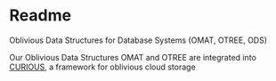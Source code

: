 # Readme
Oblivious Data Structures for Database Systems (OMAT, OTREE, ODS)

Our Oblivious Data Structures OMAT and OTREE are integrated into [CURIOUS](http://seclab.soic.indiana.edu/curious/), a framework for oblivious cloud storage

